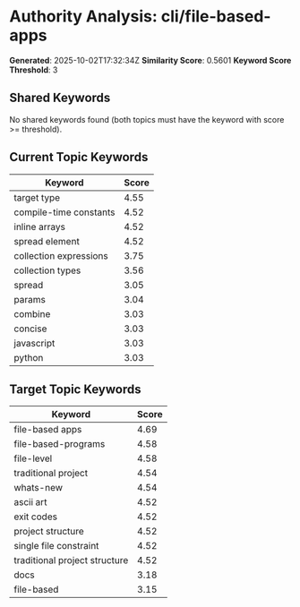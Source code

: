 # Authority Analysis: cli/file-based-apps

**Generated**: 2025-10-02T17:32:34Z
**Similarity Score**: 0.5601
**Keyword Score Threshold**: 3

## Shared Keywords

No shared keywords found (both topics must have the keyword with score >= threshold).

## Current Topic Keywords

| Keyword | Score |
|---------|-------|
| target type | 4.55 |
| compile-time constants | 4.52 |
| inline arrays | 4.52 |
| spread element | 4.52 |
| collection expressions | 3.75 |
| collection types | 3.56 |
| spread | 3.05 |
| params | 3.04 |
| combine | 3.03 |
| concise | 3.03 |
| javascript | 3.03 |
| python | 3.03 |

## Target Topic Keywords

| Keyword | Score |
|---------|-------|
| file-based apps | 4.69 |
| file-based-programs | 4.58 |
| file-level | 4.58 |
| traditional project | 4.54 |
| whats-new | 4.54 |
| ascii art | 4.52 |
| exit codes | 4.52 |
| project structure | 4.52 |
| single file constraint | 4.52 |
| traditional project structure | 4.52 |
| docs | 3.18 |
| file-based | 3.15 |

